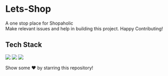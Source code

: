# Lets-Shop
A one stop place for Shopaholic
<br/>
Make relevant issues and help in building this project. Happy Contributing!

## Tech Stack
<p>
<img src = "https://img.shields.io/badge/HTML5-E34F26?style=for-the-badge&logo=html5&logoColor=white">
<img src = "https://img.shields.io/badge/CSS3-1572B6?style=for-the-badge&logo=css3&logoColor=white">
<img src = "https://img.shields.io/badge/JavaScript-323330?style=for-the-badge&logo=javascript&logoColor=F7DF1E">
</p>
<p>Show some ❤ by starring this repository!</p>
